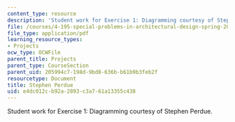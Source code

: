 ```yaml
---
content_type: resource
description: 'Student work for Exercise 1: Diagramming courtesy of Stephen Perdue.'
file: /courses/4-195-special-problems-in-architectural-design-spring-2005/e4dc012cb92a2893c3a761a13355c438_1perdue.pdf
file_type: application/pdf
learning_resource_types:
- Projects
ocw_type: OCWFile
parent_title: Projects
parent_type: CourseSection
parent_uid: 205994c7-198d-9bd8-636b-b61b9b3feb2f
resourcetype: Document
title: Stephen Perdue
uid: e4dc012c-b92a-2893-c3a7-61a13355c438
---
```

Student work for Exercise 1: Diagramming courtesy of Stephen Perdue.

